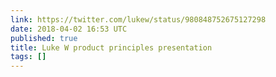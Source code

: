 ```yaml
---
link: https://twitter.com/lukew/status/980848752675127298
date: 2018-04-02 16:53 UTC
published: true
title: Luke W product principles presentation
tags: []
---
```



